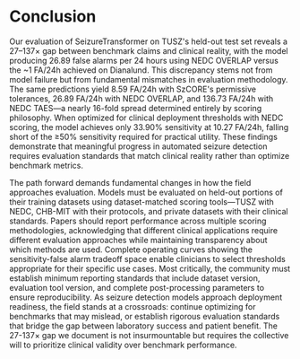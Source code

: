 # Conclusion

Our evaluation of SeizureTransformer on TUSZ's held-out test set reveals a 27–137× gap between benchmark claims and clinical reality, with the model producing 26.89 false alarms per 24 hours using NEDC OVERLAP versus the ~1 FA/24h achieved on Dianalund. This discrepancy stems not from model failure but from fundamental mismatches in evaluation methodology. The same predictions yield 8.59 FA/24h with SzCORE's permissive tolerances, 26.89 FA/24h with NEDC OVERLAP, and 136.73 FA/24h with NEDC TAES—a nearly 16-fold spread determined entirely by scoring philosophy. When optimized for clinical deployment thresholds with NEDC scoring, the model achieves only 33.90% sensitivity at 10.27 FA/24h, falling short of the ≥50% sensitivity required for practical utility. These findings demonstrate that meaningful progress in automated seizure detection requires evaluation standards that match clinical reality rather than optimize benchmark metrics.

The path forward demands fundamental changes in how the field approaches evaluation. Models must be evaluated on held-out portions of their training datasets using dataset-matched scoring tools—TUSZ with NEDC, CHB-MIT with their protocols, and private datasets with their clinical standards. Papers should report performance across multiple scoring methodologies, acknowledging that different clinical applications require different evaluation approaches while maintaining transparency about which methods are used. Complete operating curves showing the sensitivity-false alarm tradeoff space enable clinicians to select thresholds appropriate for their specific use cases. Most critically, the community must establish minimum reporting standards that include dataset version, evaluation tool version, and complete post-processing parameters to ensure reproducibility. As seizure detection models approach deployment readiness, the field stands at a crossroads: continue optimizing for benchmarks that may mislead, or establish rigorous evaluation standards that bridge the gap between laboratory success and patient benefit. The 27-137× gap we document is not insurmountable but requires the collective will to prioritize clinical validity over benchmark performance.
